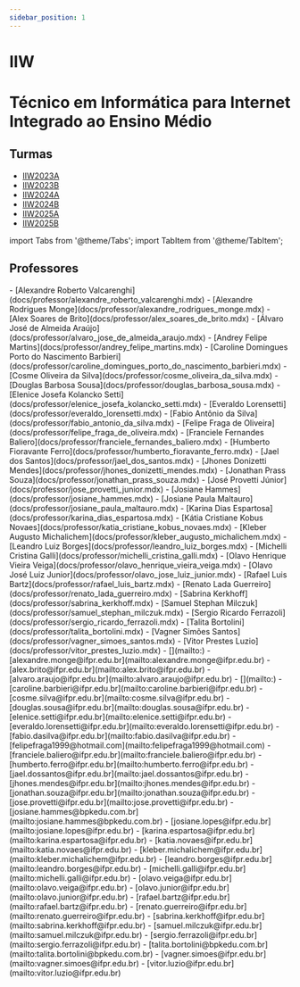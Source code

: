 ```yaml
---
sidebar_position: 1
---
```


# IIW

# Técnico em Informática para Internet Integrado ao Ensino Médio

## Turmas

- [IIW2023A](iiw2023a)
- [IIW2023B](iiw2023b)
- [IIW2024A](iiw2024a)
- [IIW2024B](iiw2024b)
- [IIW2025A](iiw2025a)
- [IIW2025B](iiw2025b)

import Tabs from '@theme/Tabs';
import TabItem from '@theme/TabItem';

## Professores

<Tabs>
  <TabItem value="nome" label="Nome" default>
    - [Alexandre Roberto Valcarenghi](docs/professor/alexandre_roberto_valcarenghi.mdx)
    - [Alexandre Rodrigues Monge](docs/professor/alexandre_rodrigues_monge.mdx)
    - [Alex Soares de Brito](docs/professor/alex_soares_de_brito.mdx)
    - [Álvaro José de Almeida Araújo](docs/professor/alvaro_jose_de_almeida_araujo.mdx)
    - [Andrey Felipe Martins](docs/professor/andrey_felipe_martins.mdx)
    - [Caroline Domingues Porto do Nascimento Barbieri](docs/professor/caroline_domingues_porto_do_nascimento_barbieri.mdx)
    - [Cosme Oliveira da Silva](docs/professor/cosme_oliveira_da_silva.mdx)
    - [Douglas Barbosa Sousa](docs/professor/douglas_barbosa_sousa.mdx)
    - [Elenice Josefa Kolancko Setti](docs/professor/elenice_josefa_kolancko_setti.mdx)
    - [Everaldo Lorensetti](docs/professor/everaldo_lorensetti.mdx)
    - [Fabio Antônio da Silva](docs/professor/fabio_antonio_da_silva.mdx)
    - [Felipe Fraga de Oliveira](docs/professor/felipe_fraga_de_oliveira.mdx)
    - [Franciele Fernandes Baliero](docs/professor/franciele_fernandes_baliero.mdx)
    - [Humberto Fioravante Ferro](docs/professor/humberto_fioravante_ferro.mdx)
    - [Jael dos Santos](docs/professor/jael_dos_santos.mdx)
    - [Jhones Donizetti Mendes](docs/professor/jhones_donizetti_mendes.mdx)
    - [Jonathan Prass Souza](docs/professor/jonathan_prass_souza.mdx)
    - [José Provetti Júnior](docs/professor/jose_provetti_junior.mdx)
    - [Josiane Hammes](docs/professor/josiane_hammes.mdx)
    - [Josiane Paula Maltauro](docs/professor/josiane_paula_maltauro.mdx)
    - [Karina Dias Espartosa](docs/professor/karina_dias_espartosa.mdx)
    - [Kátia Cristiane Kobus Novaes](docs/professor/katia_cristiane_kobus_novaes.mdx)
    - [Kleber Augusto Michalichem](docs/professor/kleber_augusto_michalichem.mdx)
    - [Leandro Luiz Borges](docs/professor/leandro_luiz_borges.mdx)
    - [Michelli Cristina Galli](docs/professor/michelli_cristina_galli.mdx)
    - [Olavo Henrique Vieira Veiga](docs/professor/olavo_henrique_vieira_veiga.mdx)
    - [Olavo José Luiz Junior](docs/professor/olavo_jose_luiz_junior.mdx)
    - [Rafael Luis Bartz](docs/professor/rafael_luis_bartz.mdx)
    - [Renato Lada Guerreiro](docs/professor/renato_lada_guerreiro.mdx)
    - [Sabrina Kerkhoff](docs/professor/sabrina_kerkhoff.mdx)
    - [Samuel Stephan Milczuk](docs/professor/samuel_stephan_milczuk.mdx)
    - [Sergio Ricardo Ferrazoli](docs/professor/sergio_ricardo_ferrazoli.mdx)
    - [Talita Bortolini](docs/professor/talita_bortolini.mdx)
    - [Vagner Simões Santos](docs/professor/vagner_simoes_santos.mdx)
    - [Vitor Prestes Luzio](docs/professor/vitor_prestes_luzio.mdx)
  </TabItem>
  <TabItem value="email" label="E-mail" default>
    - [](mailto:)
    - [alexandre.monge@ifpr.edu.br](mailto:alexandre.monge@ifpr.edu.br)
    - [alex.brito@ifpr.edu.br](mailto:alex.brito@ifpr.edu.br)
    - [alvaro.araujo@ifpr.edu.br](mailto:alvaro.araujo@ifpr.edu.br)
    - [](mailto:)
    - [caroline.barbieri@ifpr.edu.br](mailto:caroline.barbieri@ifpr.edu.br)
    - [cosme.silva@ifpr.edu.br](mailto:cosme.silva@ifpr.edu.br)
    - [douglas.sousa@ifpr.edu.br](mailto:douglas.sousa@ifpr.edu.br)
    - [elenice.setti@ifpr.edu.br](mailto:elenice.setti@ifpr.edu.br)
    - [everaldo.lorensetti@ifpr.edu.br](mailto:everaldo.lorensetti@ifpr.edu.br)
    - [fabio.dasilva@ifpr.edu.br](mailto:fabio.dasilva@ifpr.edu.br)
    - [felipefraga1999@hotmail.com](mailto:felipefraga1999@hotmail.com)
    - [franciele.baliero@ifpr.edu.br](mailto:franciele.baliero@ifpr.edu.br)
    - [humberto.ferro@ifpr.edu.br](mailto:humberto.ferro@ifpr.edu.br)
    - [jael.dossantos@ifpr.edu.br](mailto:jael.dossantos@ifpr.edu.br)
    - [jhones.mendes@ifpr.edu.br](mailto:jhones.mendes@ifpr.edu.br)
    - [jonathan.souza@ifpr.edu.br](mailto:jonathan.souza@ifpr.edu.br)
    - [jose.provetti@ifpr.edu.br](mailto:jose.provetti@ifpr.edu.br)
    - [josiane.hammes@bpkedu.com.br](mailto:josiane.hammes@bpkedu.com.br)
    - [josiane.lopes@ifpr.edu.br](mailto:josiane.lopes@ifpr.edu.br)
    - [karina.espartosa@ifpr.edu.br](mailto:karina.espartosa@ifpr.edu.br)
    - [katia.novaes@ifpr.edu.br](mailto:katia.novaes@ifpr.edu.br)
    - [kleber.michalichem@ifpr.edu.br](mailto:kleber.michalichem@ifpr.edu.br)
    - [leandro.borges@ifpr.edu.br](mailto:leandro.borges@ifpr.edu.br)
    - [michelli.galli@ifpr.edu.br](mailto:michelli.galli@ifpr.edu.br)
    - [olavo.veiga@ifpr.edu.br](mailto:olavo.veiga@ifpr.edu.br)
    - [olavo.junior@ifpr.edu.br](mailto:olavo.junior@ifpr.edu.br)
    - [rafael.bartz@ifpr.edu.br](mailto:rafael.bartz@ifpr.edu.br)
    - [renato.guerreiro@ifpr.edu.br](mailto:renato.guerreiro@ifpr.edu.br)
    - [sabrina.kerkhoff@ifpr.edu.br](mailto:sabrina.kerkhoff@ifpr.edu.br)
    - [samuel.milczuk@ifpr.edu.br](mailto:samuel.milczuk@ifpr.edu.br)
    - [sergio.ferrazoli@ifpr.edu.br](mailto:sergio.ferrazoli@ifpr.edu.br)
    - [talita.bortolini@bpkedu.com.br](mailto:talita.bortolini@bpkedu.com.br)
    - [vagner.simoes@ifpr.edu.br](mailto:vagner.simoes@ifpr.edu.br)
    - [vitor.luzio@ifpr.edu.br](mailto:vitor.luzio@ifpr.edu.br)
  </TabItem>
</Tabs>